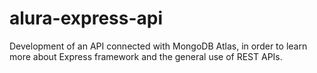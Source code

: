 # alura-express-api
Development of an API connected with MongoDB Atlas, in order to learn more about Express framework and the general use of REST APIs.
